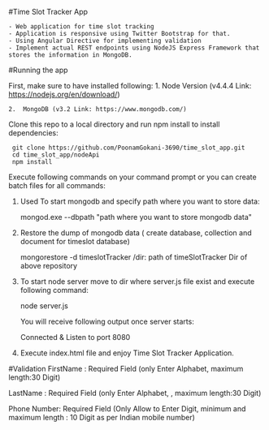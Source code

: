 #Time Slot Tracker App

	- Web application for time slot tracking
	- Application is responsive using Twitter Bootstrap for that.
	- Using Angular Directive for implementing validation
	- Implement actual REST endpoints using NodeJS Express Framework that stores the information in MongoDB. 

#Running the app

First, make sure to have installed following:
	1.	Node Version (v4.4.4 Link: https://nodejs.org/en/download/)
	
	2.	MongoDB (v3.2 Link: https://www.mongodb.com/)

Clone this repo to a local directory and run npm install to install dependencies:

	 git clone https://github.com/PoonamGokani-3690/time_slot_app.git
	 cd time_slot_app/nodeApi
	 npm install

Execute following commands on your command prompt or you can create batch files for all commands:


1. Used To start mongodb and specify path where you want to store data:

	mongod.exe --dbpath "path where you want to store mongodb data" 

2. Restore the dump of mongodb data ( create database, collection and document for timeslot database)

	mongorestore -d timeslotTracker /dir: path of timeSlotTracker Dir of above repository

3. To start node server move to dir where server.js file exist and execute following command:

	node server.js

	You will receive following output once server starts:
	
	Connected & Listen to port 8080

4. Execute index.html file and enjoy Time Slot Tracker Application.

#Validation
FirstName : Required Field (only Enter Alphabet, maximum length:30 Digit)

LastName : Required Field (only Enter Alphabet, , maximum length:30 Digit)

Phone Number: Required Field (Only Allow to Enter Digit, minimum and maximum length : 10 Digit as per Indian mobile number)


